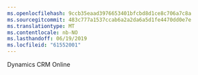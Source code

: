 ```yaml
---
ms.openlocfilehash: 9ccb35eaad3976653401bfcbd8d1ce8c706a7c8a
ms.sourcegitcommit: 483c777a1537ccab6a2a2da6a5d1fe4470dd0e7e
ms.translationtype: MT
ms.contentlocale: nb-NO
ms.lasthandoff: 06/19/2019
ms.locfileid: "61552001"
---
```

Dynamics CRM Online